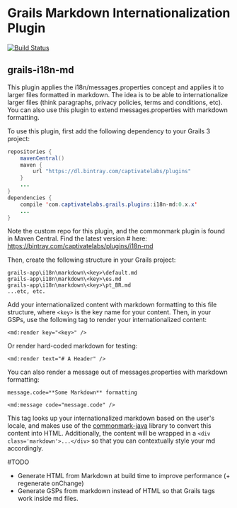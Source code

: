 # Grails Markdown Internationalization Plugin
[![Build Status](https://travis-ci.org/dustindclark/grails-i18n-md.png?branch=master)](https://travis-ci.org/dustindclark/grails-i18n-md)

## grails-i18n-md

This plugin applies the i18n/messages.properties concept and applies it to
larger files formatted in markdown.  The idea is to be able to internationalize
larger files (think paragraphs, privacy policies, terms and conditions, etc).  You
can also use this plugin to extend messages.properties with markdown formatting.

To use this plugin, first add the following dependency to your Grails 3 project:

```java
repositories {
    mavenCentral()
    maven {
        url "https://dl.bintray.com/captivatelabs/plugins"
    }
    ...
}
dependencies {
    compile 'com.captivatelabs.grails.plugins:i18n-md:0.x.x'
    ...
}
```
Note the custom repo for this plugin, and the commonmark plugin is found in 
Maven Central.  Find the latest version # here:
https://bintray.com/captivatelabs/plugins/i18n-md

Then, create the following structure in your Grails project:

```
grails-app\i18n\markdown\<key>\default.md
grails-app\i18n\markdown\<key>\es.md
grails-app\i18n\markdown\<key>\pt_BR.md
...etc, etc.
```

Add your internationalized content with markdown formatting to this file structure,
where `<key>` is the key name for your content.  Then, in your GSPs, use the following
tag to render your internationalized content:

```gsp
<md:render key="<key>" />
```

Or render hard-coded markdown for testing:
```gsp
<md:render text="# A Header" />
```

You can also render a message out of messages.properties with markdown formatting:
```properties
message.code=**Some Markdown** formatting
```
```gsp
<md:message code="message.code" />
```

This tag looks up your internationalized markdown based on the user's locale, and
makes use of the [commonmark-java](https://github.com/atlassian/commonmark-java)
library to convert this content into HTML.  Additionally, the content will be wrapped in a
`<div class='markdown'>...</div>` so that you can contextually style your md accordingly.

#TODO
- Generate HTML from Markdown at build time to improve performance (+ regenerate onChange)
- Generate GSPs from markdown instead of HTML so that Grails tags work inside md files.

  


